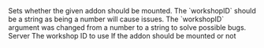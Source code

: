 <function name="SetShouldMount" parent="addonsystem" type="libraryfunc">
	<description>
		Sets whether the given addon should be mounted.
		<bug>
			The `workshopID` should be a string as being a number will cause issues.
		</bug>
		<added version="0.7"></added>
		<changed version="0.8">
			The `workshopID` argument was changed from a number to a string to solve possible bugs.
		</changed>
	</description>
	<realm>Server</realm>
	<args>
		<arg name="workshopID" type="string">The workshop ID to use</arg>
		<arg name="shouldMount" type="boolean" default="false">If the addon should be mounted or not</arg>
	</args>
</function>